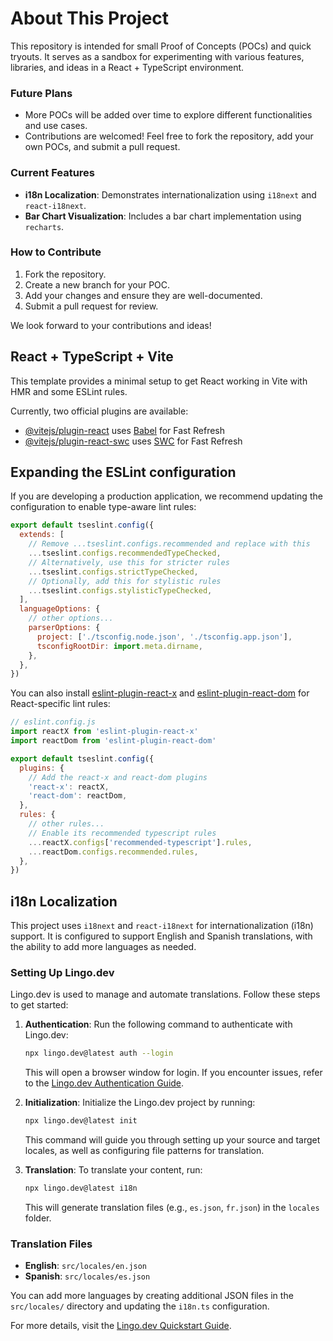 # About This Project

This repository is intended for small Proof of Concepts (POCs) and quick tryouts. It serves as a sandbox for experimenting with various features, libraries, and ideas in a React + TypeScript environment.

### Future Plans

- More POCs will be added over time to explore different functionalities and use cases.
- Contributions are welcomed! Feel free to fork the repository, add your own POCs, and submit a pull request.

### Current Features

- **i18n Localization**: Demonstrates internationalization using `i18next` and `react-i18next`.
- **Bar Chart Visualization**: Includes a bar chart implementation using `recharts`.

### How to Contribute

1. Fork the repository.
2. Create a new branch for your POC.
3. Add your changes and ensure they are well-documented.
4. Submit a pull request for review.

We look forward to your contributions and ideas!

## React + TypeScript + Vite

This template provides a minimal setup to get React working in Vite with HMR and some ESLint rules.

Currently, two official plugins are available:

- [@vitejs/plugin-react](https://github.com/vitejs/vite-plugin-react/blob/main/packages/plugin-react) uses [Babel](https://babeljs.io/) for Fast Refresh
- [@vitejs/plugin-react-swc](https://github.com/vitejs/vite-plugin-react/blob/main/packages/plugin-react-swc) uses [SWC](https://swc.rs/) for Fast Refresh

## Expanding the ESLint configuration

If you are developing a production application, we recommend updating the configuration to enable type-aware lint rules:

```js
export default tseslint.config({
  extends: [
    // Remove ...tseslint.configs.recommended and replace with this
    ...tseslint.configs.recommendedTypeChecked,
    // Alternatively, use this for stricter rules
    ...tseslint.configs.strictTypeChecked,
    // Optionally, add this for stylistic rules
    ...tseslint.configs.stylisticTypeChecked,
  ],
  languageOptions: {
    // other options...
    parserOptions: {
      project: ['./tsconfig.node.json', './tsconfig.app.json'],
      tsconfigRootDir: import.meta.dirname,
    },
  },
})
```

You can also install [eslint-plugin-react-x](https://github.com/Rel1cx/eslint-react/tree/main/packages/plugins/eslint-plugin-react-x) and [eslint-plugin-react-dom](https://github.com/Rel1cx/eslint-react/tree/main/packages/plugins/eslint-plugin-react-dom) for React-specific lint rules:

```js
// eslint.config.js
import reactX from 'eslint-plugin-react-x'
import reactDom from 'eslint-plugin-react-dom'

export default tseslint.config({
  plugins: {
    // Add the react-x and react-dom plugins
    'react-x': reactX,
    'react-dom': reactDom,
  },
  rules: {
    // other rules...
    // Enable its recommended typescript rules
    ...reactX.configs['recommended-typescript'].rules,
    ...reactDom.configs.recommended.rules,
  },
})
```

## i18n Localization

This project uses `i18next` and `react-i18next` for internationalization (i18n) support. It is configured to support English and Spanish translations, with the ability to add more languages as needed.

### Setting Up Lingo.dev

Lingo.dev is used to manage and automate translations. Follow these steps to get started:

1. **Authentication**:
   Run the following command to authenticate with Lingo.dev:
   ```bash
   npx lingo.dev@latest auth --login
   ```
   This will open a browser window for login. If you encounter issues, refer to the [Lingo.dev Authentication Guide](https://docs.lingo.dev/quickstart).

2. **Initialization**:
   Initialize the Lingo.dev project by running:
   ```bash
   npx lingo.dev@latest init
   ```
   This command will guide you through setting up your source and target locales, as well as configuring file patterns for translation.

3. **Translation**:
   To translate your content, run:
   ```bash
   npx lingo.dev@latest i18n
   ```
   This will generate translation files (e.g., `es.json`, `fr.json`) in the `locales` folder.

### Translation Files

- **English**: `src/locales/en.json`
- **Spanish**: `src/locales/es.json`

You can add more languages by creating additional JSON files in the `src/locales/` directory and updating the `i18n.ts` configuration.

For more details, visit the [Lingo.dev Quickstart Guide](https://docs.lingo.dev/quickstart).
